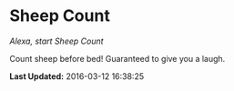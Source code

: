 # Sheep Count
*Alexa, start Sheep Count*

Count sheep before bed! Guaranteed to give you a laugh.

**Last Updated:** 2016-03-12 16:38:25